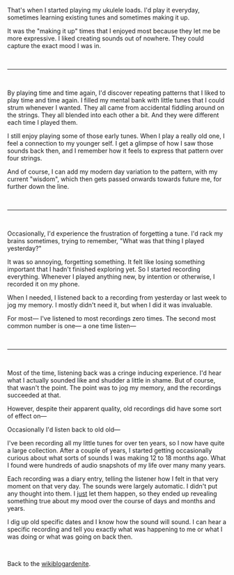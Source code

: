 That's when I started playing my ukulele loads. I'd play it everyday, sometimes learning existing tunes and sometimes making it up. 

It was the "making it up" times that I enjoyed most because they let me be more expressive. I liked creating sounds out of nowhere. They could capture the exact mood I was in.

<br>

<hr>

<br>

By playing time and time again, I'd discover repeating patterns that I liked to play time and time again. I filled my mental bank with little tunes that I could strum whenever I wanted. They all came from accidental fiddling around on the strings. They all blended into each other a bit. And they were different each time I played them.

I still enjoy playing some of those early tunes. When I play a really old one, I feel a connection to my younger self. I get a glimpse of how I saw those sounds back then, and I remember how it feels to express that pattern over four strings. 

And of course, I can add my modern day variation to the pattern, with my current "wisdom", which then gets passed onwards towards future me, for further down the line.

<br>

<hr>

<br>

Occasionally, I'd experience the frustration of forgetting a tune. I'd rack my brains sometimes, trying to remember, "What was that thing I played yesterday?"

It was so annoying, forgetting something. It felt like losing something important that I hadn't finished exploring yet. So I started recording everything. Whenever I played anything new, by intention or otherwise, I recorded it on my phone.

When I needed, I listened back to a recording from yesterday or last week to jog my memory. I mostly didn't need it, but when I did it was invaluable. 

For most— I've listened to most recordings zero times. The second most common number is one— a one time listen—

<br>

<hr>

<br>

Most of the time, listening back was a cringe inducing experience. I'd hear what I actually sounded like and shudder a little in shame. But of course, that wasn't the point. The point was to jog my memory, and the recordings succeeded at that. 

However, despite their apparent quality, old recordings did have some sort of effect on—

Occasionally I'd listen back to old old—

I've been recording all my little tunes for over ten years, so I now have quite a large collection. After a couple of years, I started getting occasionally curious about what sorts of sounds I was making 12 to 18 months ago. What I found were hundreds of audio snapshots of my life over many many years. 

Each recording was a diary entry, telling the listener how I felt in that very moment on that very day. The sounds were largely automatic. I didn't put any thought into them. I [just](https://www.todepond.com/wikiblogarden/better-computing/just/) let them happen, so they ended up revealing something true about my mood over the course of days and months and years. 

I dig up old specific dates and I know how the sound will sound. I can hear a specific recording and tell you exactly what was happening to me or what I was doing or what was going on back then.

<br>

Back to the [wikiblogardenite](/wikiblogardenite).
